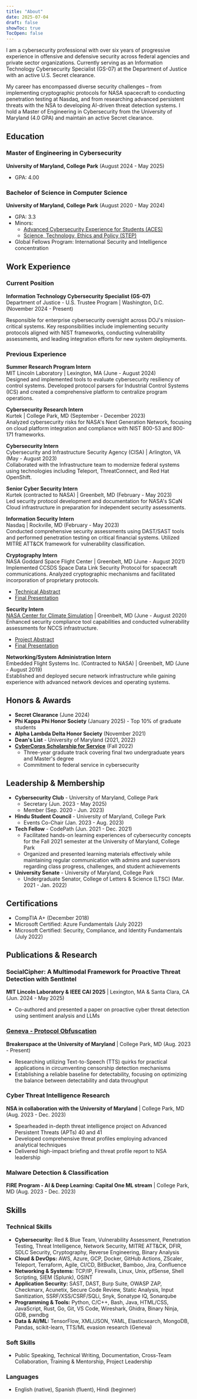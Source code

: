 ```yaml
---
title: "About"
date: 2025-07-04
draft: false
showToc: true
TocOpen: false
---
```


I am a cybersecurity professional with over six years of progressive experience in offensive and defensive security across federal agencies and private sector organizations. Currently serving as an Information Technology Cybersecurity Specialist (GS-07) at the Department of Justice with an active U.S. Secret clearance.

My career has encompassed diverse security challenges – from implementing cryptographic protocols for NASA spacecraft to conducting penetration testing at Nasdaq, and from researching advanced persistent threats with the NSA to developing AI-driven threat detection systems. I hold a Master of Engineering in Cybersecurity from the University of Maryland (4.0 GPA) and maintain an active Secret clearance.

## Education

### Master of Engineering in Cybersecurity

**University of Maryland, College Park** (August 2024 - May 2025)

-   GPA: 4.00

### Bachelor of Science in Computer Science

**University of Maryland, College Park** (August 2020 - May 2024)

-   GPA: 3.3
-   Minors:
    -   [Advanced Cybersecurity Experience for Students (ACES)](https://aces.umd.edu/about-aces)
    -   [Science, Technology, Ethics and Policy (STEP)](https://spp.umd.edu/your-education/undergraduate/minors/science-technology-ethics-and-policy-step-minor)
-   Global Fellows Program: International Security and Intelligence concentration

## Work Experience

### Current Position

**Information Technology Cybersecurity Specialist (GS-07)**  
Department of Justice - U.S. Trustee Program | Washington, D.C. (November 2024 - Present)

Responsible for enterprise cybersecurity oversight across DOJ's mission-critical systems. Key responsibilities include implementing security protocols aligned with NIST frameworks, conducting vulnerability assessments, and leading integration efforts for new system deployments.

### Previous Experience

**Summer Research Program Intern**  
MIT Lincoln Laboratory | Lexington, MA (June - August 2024)  
Designed and implemented tools to evaluate cybersecurity resiliency of control systems. Developed protocol parsers for Industrial Control Systems (ICS) and created a comprehensive platform to centralize program operations.

**Cybersecurity Research Intern**  
Kurtek | College Park, MD (September - December 2023)  
Analyzed cybersecurity risks for NASA's Next Generation Network, focusing on cloud platform integration and compliance with NIST 800-53 and 800-171 frameworks.

**Cybersecurity Intern**  
Cybersecurity and Infrastructure Security Agency (CISA) | Arlington, VA (May - August 2023)  
Collaborated with the Infrastructure team to modernize federal systems using technologies including Teleport, ThreatConnect, and Red Hat OpenShift.

**Senior Cyber Security Intern**  
Kurtek (contracted to NASA) | Greenbelt, MD (February - May 2023)  
Led security protocol development and documentation for NASA's SCaN Cloud infrastructure in preparation for independent security assessments.

**Information Security Intern**  
Nasdaq | Rockville, MD (February - May 2023)  
Conducted comprehensive security assessments using DAST/SAST tools and performed penetration testing on critical financial systems. Utilized MITRE ATT&CK framework for vulnerability classification.

**Cryptography Intern**  
NASA Goddard Space Flight Center | Greenbelt, MD (June - August 2021)  
Implemented CCSDS Space Data Link Security Protocol for spacecraft communications. Analyzed cryptographic mechanisms and facilitated incorporation of proprietary protocols.

-   [Technical Abstract](https://files.amanthanvi.com/ThanviAman_cFSCryptoLibAbstractFinal_Summer2021.pdf)
-   [Final Presentation](https://files.amanthanvi.com/ThanviAman_FinalPresentation_Summer2021.pdf)

**Security Intern**  
[NASA Center for Climate Simulation](https://www.nccs.nasa.gov/about-us/internships/intern-bios/aman) | Greenbelt, MD (June - August 2020)  
Enhanced security compliance tool capabilities and conducted vulnerability assessments for NCCS infrastructure.

-   [Project Abstract](https://files.amanthanvi.com/ThanviAman_Abstract_FINAL.pdf)
-   [Final Presentation](https://files.amanthanvi.com/FinalInternPresentation_FINAL.pdf)

**Networking/System Administration Intern**  
Embedded Flight Systems Inc. (Contracted to NASA) | Greenbelt, MD (June - August 2019)  
Established and deployed secure network infrastructure while gaining experience with advanced network devices and operating systems.

## Honors & Awards

-   **Secret Clearance** (June 2024)
-   **Phi Kappa Phi Honor Society** (January 2025) - Top 10% of graduate students
-   **Alpha Lambda Delta Honor Society** (November 2021)
-   **Dean's List** - University of Maryland (2021, 2022)
-   **[CyberCorps Scholarship for Service](https://aces.umd.edu/sfs)** (Fall 2022)
    -   Three-year graduate track covering final two undergraduate years and Master's degree
    -   Commitment to federal service in cybersecurity

## Leadership & Membership

-   **Cybersecurity Club** - University of Maryland, College Park
    -   Secretary (Jun. 2023 - May 2025)
    -   Member (Sep. 2020 - Jun. 2023)
-   **Hindu Student Council** - University of Maryland, College Park
    -   Events Co-Chair (Jan. 2023 - Aug. 2023)
-   **Tech Fellow** - CodePath (Jun. 2021 - Dec. 2021)
    -   Facilitated hands-on learning experiences of cybersecurity concepts for the Fall 2021 semester at the University of Maryland, College Park
    -   Organized and presented learning materials effectively while maintaining regular communication with admins and supervisors regarding class progress, challenges, and student achievements
-   **University Senate** - University of Maryland, College Park
    -   Undergraduate Senator, College of Letters & Science (LTSC) (Mar. 2021 - Jan. 2022)

## Certifications

-   CompTIA A+ (December 2018)
-   Microsoft Certified: Azure Fundamentals (July 2022)
-   Microsoft Certified: Security, Compliance, and Identity Fundamentals (July 2022)

## Publications & Research

### SocialCipher: A Multimodal Framework for Proactive Threat Detection with SentIntel

**MIT Lincoln Laboratory & IEEE CAI 2025** | Lexington, MA & Santa Clara, CA (Jun. 2024 - May 2025)

-   Co-authored and presented a paper on proactive cyber threat detection using sentiment analysis and LLMs

### [Geneva - Protocol Obfuscation](https://geneva.cs.umd.edu/)

**Breakerspace at the University of Maryland** | College Park, MD (Aug. 2023 - Present)

-   Researching utilizing Text-to-Speech (TTS) quirks for practical applications in circumventing censorship detection mechanisms
-   Establishing a reliable baseline for detectability, focusing on optimizing the balance between detectability and data throughput

### Cyber Threat Intelligence Research

**NSA in collaboration with the University of Maryland** | College Park, MD (Aug. 2023 - Dec. 2023)

-   Spearheaded in-depth threat intelligence project on Advanced Persistent Threats (APTs) 40 and 41
-   Developed comprehensive threat profiles employing advanced analytical techniques
-   Delivered high-impact briefing and threat profile report to NSA leadership

### Malware Detection & Classification

**FIRE Program - AI & Deep Learning: Capital One ML stream** | College Park, MD (Aug. 2023 - Dec. 2023)

## Skills

### Technical Skills

-   **Cybersecurity:** Red & Blue Team, Vulnerability Assessment, Penetration Testing, Threat Intelligence, Network Security, MITRE ATT&CK, DFIR, SDLC Security, Cryptography, Reverse Engineering, Binary Analysis
-   **Cloud & DevOps:** AWS, Azure, GCP, Docker, GitHub Actions, ZScaler, Teleport, Terraform, Agile, CI/CD, BitBucket, Bamboo, Jira, Confluence
-   **Networking & Systems:** TCP/IP, Firewalls, Linux, Unix, pfSense, Shell Scripting, SIEM (Splunk), OSINT
-   **Application Security:** SAST, DAST, Burp Suite, OWASP ZAP, Checkmarx, Acunetix, Secure Code Review, Static Analysis, Input Sanitization, SSRF/XSS/CSRF/SQLi, Snyk, Sonatype IQ, Sonarqube
-   **Programming & Tools:** Python, C/C++, Bash, Java, HTML/CSS, JavaScript, Rust, Go, Git, VS Code, Wireshark, Ghidra, Binary Ninja, GDB, pwndbg
-   **Data & AI/ML:** TensorFlow, XML/JSON, YAML, Elasticsearch, MongoDB, Pandas, scikit-learn, TTS/ML evasion research (Geneva)

### Soft Skills

-   Public Speaking, Technical Writing, Documentation, Cross-Team Collaboration, Training & Mentorship, Project Leadership

### Languages

-   English (native), Spanish (fluent), Hindi (beginner)
